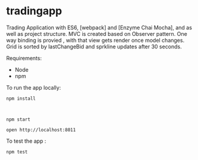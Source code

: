 # tradingapp



Trading Application with ES6, [webpack] and [Enzyme Chai Mocha], and  as well as project structure.
MVC is created based on Observer pattern. One way binding is provied , with that view gets render once model changes.
Grid is sorted by lastChangeBid and sprkline updates after 30 seconds.

Requirements:

- Node 
- npm 

To run the app locally:

```
npm install



npm start 

open http://localhost:8011
```


To test the app :

```
npm test
